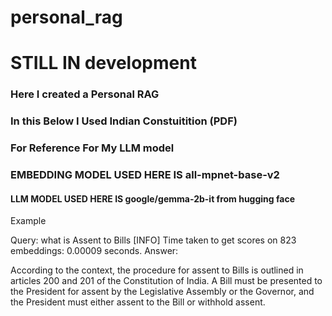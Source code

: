 # personal_rag

# STILL IN development 

### Here I created a Personal RAG 

### In this Below I Used Indian Constuitition (PDF) 
### For Reference For My LLM model 

### EMBEDDING MODEL USED HERE IS all-mpnet-base-v2

#### LLM MODEL USED HERE IS   google/gemma-2b-it from hugging face 


Example  

Query: what is  Assent to Bills
[INFO] Time taken to get scores on 823 embeddings: 0.00009 seconds.
Answer:

According to the context, the procedure for  assent to Bills is outlined in
articles 200 and 201 of the Constitution of India. A Bill must be presented to
the President for assent by the Legislative Assembly or the Governor, and the
President must either assent to the Bill or withhold assent.
